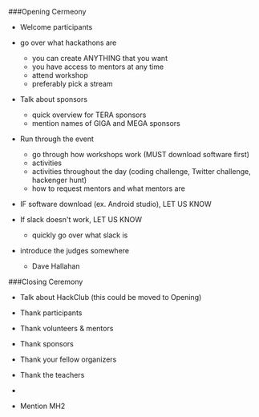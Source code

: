 ###Opening Cermeony
- Welcome participants
- go over what hackathons are
  - you can create ANYTHING that you want
  - you have access to mentors at any time
  - attend workshop  
  - preferably pick a stream

- Talk about sponsors
  - quick overview for TERA sponsors
  - mention names of GIGA and MEGA sponsors
- Run through the event
  - go through how workshops work (MUST download software first)
  - activities
  - activities throughout the day (coding challenge, Twitter challenge, hackenger hunt)
  - how to request mentors and what mentors are
- IF software download (ex. Android studio), LET US KNOW
- If slack doesn't work, LET US KNOW
  - quickly go over what slack is
- introduce the judges somewhere
  - Dave Hallahan

###Closing Ceremony
- Talk about HackClub (this could be moved to Opening)
- Thank participants
- Thank volunteers & mentors
- Thank sponsors
- Thank your fellow organizers
- Thank the teachers
- 

- Mention MH2




